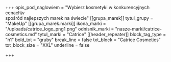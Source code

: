 +++
opis_pod_naglowiem = "Wybierz kosmetyki w konkurencyjnych cenach\v<br>spośród najlepszych marek na świecie"
[[grupa_marek]]
tytul_grupy = "MakeUp"
[[grupa_marek.marki]]
ikona_marki = "/uploads/catrice_logo_png1.png"
odnisnik_marki = "nasze-marki/catrice-cosmetics.md"
tytul_marki = "Catrice"
[[header_repeater]]
block_tag_type = "h1"
bold_txt = "gruby"
break_line = false
txt_block = "Catrice Cosmetics"
txt_block_size = "XXL"
underline = false

+++
